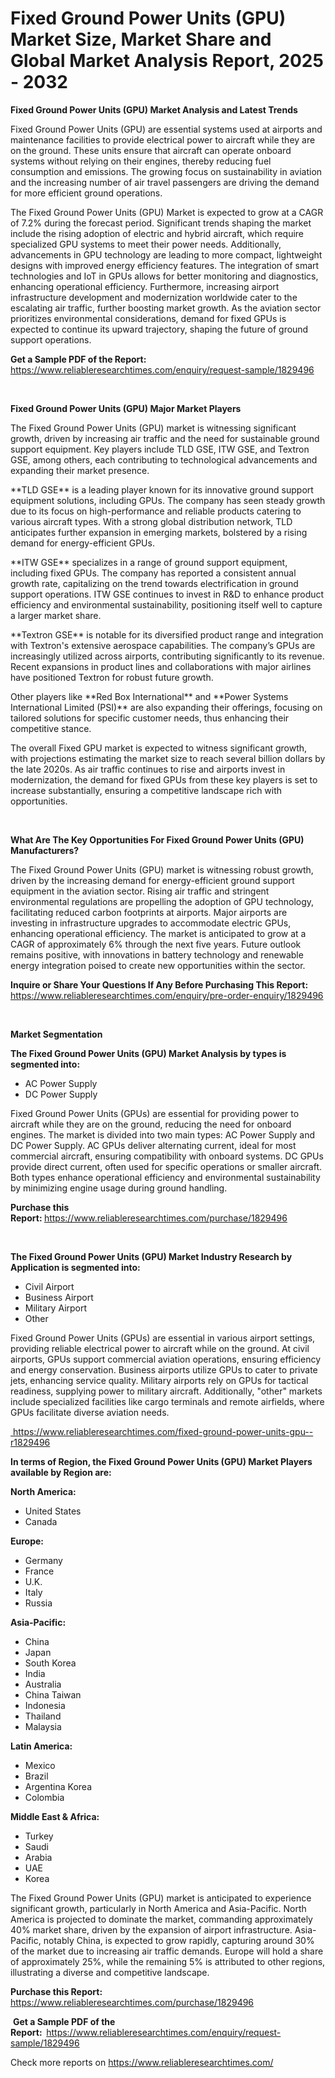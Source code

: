 <p><h1>Fixed Ground Power Units (GPU) Market Size, Market Share and Global Market Analysis Report, 2025 - 2032</h1></p><p><strong>Fixed Ground Power Units (GPU) Market Analysis and Latest Trends</strong></p>
<p><p>Fixed Ground Power Units (GPU) are essential systems used at airports and maintenance facilities to provide electrical power to aircraft while they are on the ground. These units ensure that aircraft can operate onboard systems without relying on their engines, thereby reducing fuel consumption and emissions. The growing focus on sustainability in aviation and the increasing number of air travel passengers are driving the demand for more efficient ground operations.</p><p>The Fixed Ground Power Units (GPU) Market is expected to grow at a CAGR of 7.2% during the forecast period. Significant trends shaping the market include the rising adoption of electric and hybrid aircraft, which require specialized GPU systems to meet their power needs. Additionally, advancements in GPU technology are leading to more compact, lightweight designs with improved energy efficiency features. The integration of smart technologies and IoT in GPUs allows for better monitoring and diagnostics, enhancing operational efficiency. Furthermore, increasing airport infrastructure development and modernization worldwide cater to the escalating air traffic, further boosting market growth. As the aviation sector prioritizes environmental considerations, demand for fixed GPUs is expected to continue its upward trajectory, shaping the future of ground support operations.</p></p>
<p><strong>Get a Sample PDF of the Report:&nbsp;</strong> <a href="https://www.reliableresearchtimes.com/enquiry/request-sample/1829496?utm_campaign=2193&utm_medium=2&utm_source=Github&utm_content=ia&utm_term=07042025&utm_id=fixed-ground-power-units-gpu">https://www.reliableresearchtimes.com/enquiry/request-sample/1829496</a></p>
<p>&nbsp;</p>
<p><strong>Fixed Ground Power Units (GPU) Major Market Players</strong></p>
<p><p>The Fixed Ground Power Units (GPU) market is witnessing significant growth, driven by increasing air traffic and the need for sustainable ground support equipment. Key players include TLD GSE, ITW GSE, and Textron GSE, among others, each contributing to technological advancements and expanding their market presence.</p><p>**TLD GSE** is a leading player known for its innovative ground support equipment solutions, including GPUs. The company has seen steady growth due to its focus on high-performance and reliable products catering to various aircraft types. With a strong global distribution network, TLD anticipates further expansion in emerging markets, bolstered by a rising demand for energy-efficient GPUs.</p><p>**ITW GSE** specializes in a range of ground support equipment, including fixed GPUs. The company has reported a consistent annual growth rate, capitalizing on the trend towards electrification in ground support operations. ITW GSE continues to invest in R&D to enhance product efficiency and environmental sustainability, positioning itself well to capture a larger market share.</p><p>**Textron GSE** is notable for its diversified product range and integration with Textron's extensive aerospace capabilities. The company’s GPUs are increasingly utilized across airports, contributing significantly to its revenue. Recent expansions in product lines and collaborations with major airlines have positioned Textron for robust future growth.</p><p>Other players like **Red Box International** and **Power Systems International Limited (PSI)** are also expanding their offerings, focusing on tailored solutions for specific customer needs, thus enhancing their competitive stance.</p><p>The overall Fixed GPU market is expected to witness significant growth, with projections estimating the market size to reach several billion dollars by the late 2020s. As air traffic continues to rise and airports invest in modernization, the demand for fixed GPUs from these key players is set to increase substantially, ensuring a competitive landscape rich with opportunities.</p></p>
<p>&nbsp;</p>
<p><strong>What Are The Key Opportunities For Fixed Ground Power Units (GPU) Manufacturers?</strong></p>
<p><p>The Fixed Ground Power Units (GPU) market is witnessing robust growth, driven by the increasing demand for energy-efficient ground support equipment in the aviation sector. Rising air traffic and stringent environmental regulations are propelling the adoption of GPU technology, facilitating reduced carbon footprints at airports. Major airports are investing in infrastructure upgrades to accommodate electric GPUs, enhancing operational efficiency. The market is anticipated to grow at a CAGR of approximately 6% through the next five years. Future outlook remains positive, with innovations in battery technology and renewable energy integration poised to create new opportunities within the sector.</p></p>
<p><strong>Inquire or Share Your Questions If Any Before Purchasing This Report:</strong> <a href="https://www.reliableresearchtimes.com/enquiry/pre-order-enquiry/1829496?utm_campaign=2193&utm_medium=2&utm_source=Github&utm_content=ia&utm_term=07042025&utm_id=fixed-ground-power-units-gpu">https://www.reliableresearchtimes.com/enquiry/pre-order-enquiry/1829496</a></p>
<p>&nbsp;</p>
<p><strong>Market Segmentation</strong></p>
<p><strong>The Fixed Ground Power Units (GPU) Market Analysis by types is segmented into:</strong></p>
<p><ul><li>AC Power Supply</li><li>DC Power Supply</li></ul></p>
<p><p>Fixed Ground Power Units (GPUs) are essential for providing power to aircraft while they are on the ground, reducing the need for onboard engines. The market is divided into two main types: AC Power Supply and DC Power Supply. AC GPUs deliver alternating current, ideal for most commercial aircraft, ensuring compatibility with onboard systems. DC GPUs provide direct current, often used for specific operations or smaller aircraft. Both types enhance operational efficiency and environmental sustainability by minimizing engine usage during ground handling.</p></p>
<p><strong>Purchase this Report:&nbsp;</strong><a href="https://www.reliableresearchtimes.com/purchase/1829496?utm_campaign=2193&utm_medium=2&utm_source=Github&utm_content=ia&utm_term=07042025&utm_id=fixed-ground-power-units-gpu">https://www.reliableresearchtimes.com/purchase/1829496</a></p>
<p>&nbsp;</p>
<p><strong>The Fixed Ground Power Units (GPU) Market Industry Research by Application is segmented into:</strong></p>
<p><ul><li>Civil Airport</li><li>Business Airport</li><li>Military Airport</li><li>Other</li></ul></p>
<p><p>Fixed Ground Power Units (GPUs) are essential in various airport settings, providing reliable electrical power to aircraft while on the ground. At civil airports, GPUs support commercial aviation operations, ensuring efficiency and energy conservation. Business airports utilize GPUs to cater to private jets, enhancing service quality. Military airports rely on GPUs for tactical readiness, supplying power to military aircraft. Additionally, "other" markets include specialized facilities like cargo terminals and remote airfields, where GPUs facilitate diverse aviation needs.</p></p>
<p><a href="https://www.reliableresearchtimes.com/fixed-ground-power-units-gpu--r1829496?utm_campaign=2193&utm_medium=2&utm_source=Github&utm_content=ia&utm_term=07042025&utm_id=fixed-ground-power-units-gpu">&nbsp;https://www.reliableresearchtimes.com/fixed-ground-power-units-gpu--r1829496</a></p>
<p><strong>In terms of Region, the Fixed Ground Power Units (GPU) Market Players available by Region are:</strong></p>
<p>
    <p> <strong> North America: </strong>
        <ul>
            <li>United States</li>
            <li>Canada</li>
        </ul>
        </p> 
    <p> <strong> Europe: </strong>
        <ul>
            <li>Germany</li>
            <li>France</li>
            <li>U.K.</li>
            <li>Italy</li>
            <li>Russia</li>
        </ul>
        </p> 
    <p> <strong> Asia-Pacific: </strong>
        <ul>
            <li>China</li>
            <li>Japan</li>
            <li>South Korea</li>
            <li>India</li>
            <li>Australia</li>
            <li>China Taiwan</li>
            <li>Indonesia</li>
            <li>Thailand</li>
            <li>Malaysia</li>
        </ul>
        </p> 
    <p> <strong> Latin America: </strong>
        <ul>
            <li>Mexico</li>
            <li>Brazil</li>
            <li>Argentina Korea</li>
            <li>Colombia</li>
        </ul>
        </p> 
    <p> <strong> Middle East & Africa: </strong>
        <ul>
            <li>Turkey</li>
            <li>Saudi</li>
            <li>Arabia</li>
            <li>UAE</li>
            <li>Korea</li>
        </ul>
    </p>
    </p>
<p><p>The Fixed Ground Power Units (GPU) market is anticipated to experience significant growth, particularly in North America and Asia-Pacific. North America is projected to dominate the market, commanding approximately 40% market share, driven by the expansion of airport infrastructure. Asia-Pacific, notably China, is expected to grow rapidly, capturing around 30% of the market due to increasing air traffic demands. Europe will hold a share of approximately 25%, while the remaining 5% is attributed to other regions, illustrating a diverse and competitive landscape.</p></p>
<p><strong>Purchase this Report: </strong><a href="https://www.reliableresearchtimes.com/purchase/1829496?utm_campaign=2193&utm_medium=2&utm_source=Github&utm_content=ia&utm_term=07042025&utm_id=fixed-ground-power-units-gpu">https://www.reliableresearchtimes.com/purchase/1829496</a></p>
<p>&nbsp;<strong>Get a Sample PDF of the Report:&nbsp;&nbsp;</strong><a href="https://www.reliableresearchtimes.com/enquiry/request-sample/1829496?utm_campaign=2193&utm_medium=2&utm_source=Github&utm_content=ia&utm_term=07042025&utm_id=fixed-ground-power-units-gpu">https://www.reliableresearchtimes.com/enquiry/request-sample/1829496</a></p>
<p><strong></strong></p>
<p>Check more reports on <a href="https://www.reliableresearchtimes.com/?utm_campaign=2193&utm_medium=2&utm_source=Github&utm_content=ia&utm_term=07042025&utm_id=fixed-ground-power-units-gpu">https://www.reliableresearchtimes.com/</a></p>
